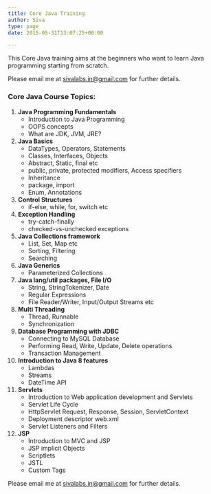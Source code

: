 ```yaml
---
title: Core Java Training
author: Siva
type: page
date: 2015-05-31T13:07:25+00:00

---
```

This Core Java training aims at the beginners who want to learn Java programming starting from scratch.

Please email me at sivalabs.in@gmail.com for further details.

### Core Java Course Topics:

  1. **Java Programming Fundamentals** 
      * Introduction to Java Programming
      * OOPS concepts
      * What are JDK, JVM, JRE?
  2. **Java Basics** 
      * DataTypes, Operators, Statements
      * Classes, Interfaces, Objects
      * Abstract, Static, final etc
      * public, private, protected modifiers, Access specifiers
      * Inheritance
      * package, import
      * Enum, Annotations
  3. **Control Structures** 
      * if-else, while, for, switch etc
  4. **Exception Handling** 
      * try-catch-finally
      * checked-vs-unchecked exceptions
  5. **Java Collections framework** 
      * List, Set, Map etc
      * Sorting, Filtering
      * Searching
  6. **Java Generics** 
      * Parameterized Collections
  7. **Java lang/util packages, File I/O** 
      * String, StringTokenizer, Date
      * Regular Expressions
      * File Reader/Writer, Input/Output Streams etc
  8. **Multi Threading** 
      * Thread, Runnable
      * Synchronization
  9. **Database Programming with JDBC** 
      * Connecting to MySQL Database
      * Performing Read, Write, Update, Delete operations
      * Transaction Management
 10. **Introduction to Java 8 features** 
      * Lambdas
      * Streams
      * DateTime API
 11. **Servlets** 
      * Introduction to Web application development and Servlets
      * Servlet Life Cycle
      * HttpServlet Request, Response, Session, ServletContext
      * Deployment descriptor web.xml
      * Servlet Listeners and Filters
 12. **JSP** 
      * Introduction to MVC and JSP
      * JSP implicit Objects
      * Scriptlets
      * JSTL
      * Custom Tags

Please email me at sivalabs.in@gmail.com for further details.
